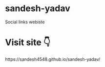 # sandesh-yadav
Social links webiste
<h1>Visit site 👇</h1>
https://sandesh4548.github.io/sandesh-yadav/
